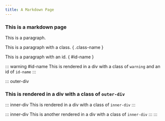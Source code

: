```yaml
---
title: A Markdown Page
---
```


### This is a markdown page

This is a paragraph.

This is a paragraph with a class. { .class-name }

This is a paragraph with an id. { #id-name }

::: warning #id-name
This is rendered in a div with a class of `warning` and an id of `id-name`
:::

::: outer-div
### This is rendered in a div with a class of `outer-div`

::: inner-div
This is rendered in a div with a class of `inner-div`
:::

::: inner-div
This is another rendered in a div with a class of `inner-div`
:::
:::